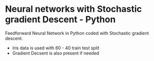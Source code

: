 # Neural networks with Stochastic gradient Descent  - Python

Feedforward Neural Network in Python coded with Stochastic gradient descent. 
  - Iris data is used with 60 - 40 train test split
  - Gradient Decsent is also present if needed
